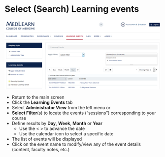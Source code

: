# Select (Search) Learning events
![Events Main](./images/EventsMain_Coordinator.png)

* Return to the main screen
* Click the **Learning Events** tab
* Select **Administrator View** from the left menu or
* **Select Filter**(s) to locate the events (“sessions”) corresponding to your course
* Define results by **Day**, **Week**, **Month** or **Year**
	*	Use the < > to advance the date
	* Use the calendar icon to select a specific date
* The list of events will be displayed
* Click on the event name to modify/view any of the event details (content, faculty notes, etc.)
